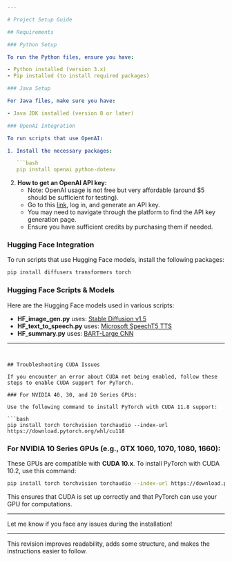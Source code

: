 ```yaml
---

# Project Setup Guide

## Requirements

### Python Setup

To run the Python files, ensure you have:

- Python installed (version 3.x)
- Pip installed (to install required packages)

### Java Setup

For Java files, make sure you have:

- Java JDK installed (version 8 or later)

### OpenAI Integration

To run scripts that use OpenAI:

1. Install the necessary packages:

   ```bash
   pip install openai python-dotenv
   ```

2. **How to get an OpenAI API key:**
   - Note: OpenAI usage is not free but very affordable (around $5 should be sufficient for testing).
   - Go to this [link](https://platform.openai.com/settings/profile?tab=api-keys), log in, and generate an API key.
   - You may need to navigate through the platform to find the API key generation page.
   - Ensure you have sufficient credits by purchasing them if needed.

### Hugging Face Integration

To run scripts that use Hugging Face models, install the following packages:

```bash
pip install diffusers transformers torch
```

### Hugging Face Scripts & Models

Here are the Hugging Face models used in various scripts:

- **HF_image_gen.py** uses: [Stable Diffusion v1.5](https://huggingface.co/stable-diffusion-v1-5/stable-diffusion-v1-5)
- **HF_text_to_speech.py** uses: [Microsoft SpeechT5 TTS](https://huggingface.co/microsoft/speecht5_tts)
- **HF_summary.py** uses: [BART-Large CNN](https://huggingface.co/facebook/bart-large-cnn)

---
```


## Troubleshooting CUDA Issues

If you encounter an error about CUDA not being enabled, follow these steps to enable CUDA support for PyTorch.

### For NVIDIA 40, 30, and 20 Series GPUs:

Use the following command to install PyTorch with CUDA 11.8 support:

```bash
pip install torch torchvision torchaudio --index-url https://download.pytorch.org/whl/cu118
```

### For NVIDIA 10 Series GPUs (e.g., GTX 1060, 1070, 1080, 1660):

These GPUs are compatible with **CUDA 10.x**. To install PyTorch with CUDA 10.2, use this command:

```bash
pip install torch torchvision torchaudio --index-url https://download.pytorch.org/whl/cu102
```

This ensures that CUDA is set up correctly and that PyTorch can use your GPU for computations.

---

Let me know if you face any issues during the installation!

---

This revision improves readability, adds some structure, and makes the instructions easier to follow.

